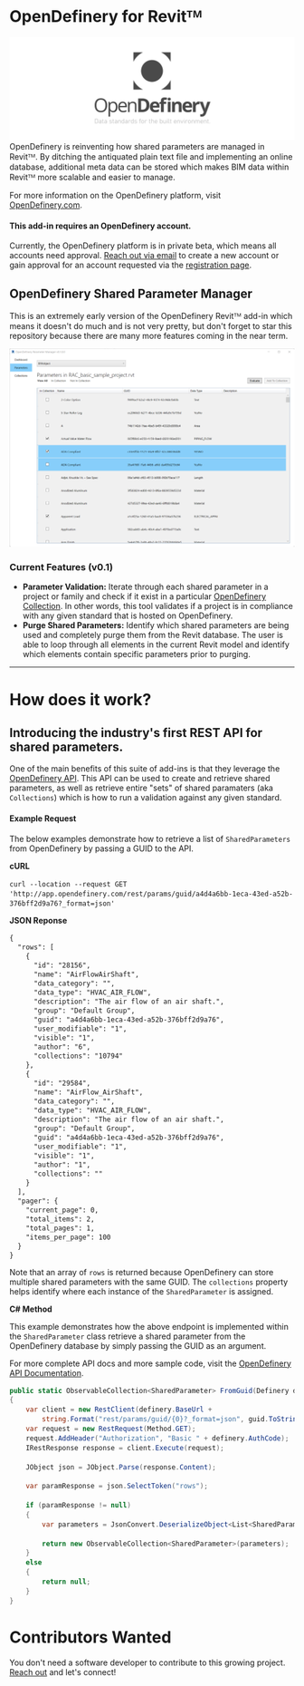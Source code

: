 # OpenDefinery for Revitᵀᴹ
![](https://github.com/TripleZeroLabs/OpenDefinery-RevitAddins/blob/master/OpenDefinery/images/OpenDefinery-Banner-1.png)
OpenDefinery is reinventing how shared parameters are managed in Revitᵀᴹ. By ditching the antiquated plain text file and implementing an online database, additional meta data can be stored which makes BIM data within Revitᵀᴹ more scalable and easier to manage.

For more information on the OpenDefinery platform, visit [OpenDefinery.com](http://opendefinery.com).

#### This add-in requires an OpenDefinery account. 
Currently, the OpenDefinery platform is in private beta, which means all accounts need approval. [Reach out via email](mailto:i@opendefinery.com) to create a new account or gain approval for an account requested via the [registration page](https://app.opendefinery.com/user/register).

## OpenDefinery Shared Parameter Manager
This is an extremely early version of the OpenDefinery Revitᵀᴹ add-in which means it doesn't do much and is not very pretty, but don't forget to star this repository because there are many more features coming in the near term.

![](https://github.com/TripleZeroLabs/OpenDefinery-RevitAddins/blob/master/OD-ParamManager/images/screenshot.png)

### Current Features (v0.1)
- **Parameter Validation:** Iterate through each shared parameter in a project or family and check if it exist in a particular [OpenDefinery Collection](https://app.opendefinery.com/browse/collections). In other words, this tool validates if a project is in compliance with any given standard that is hosted on OpenDefinery.
- **Purge Shared Parameters:** Identify which shared parameters are being used and completely purge them from the Revit database. The user is able to loop through all elements in the current Revit model and identify which elements contain specific parameters prior to purging.

---
# How does it work?

## Introducing the industry's first REST API for shared parameters.
One of the main benefits of this suite of add-ins is that they leverage the [OpenDefinery API](https://documenter.getpostman.com/view/5483074/T1LHGpQo). This API can be used to create and retrieve shared parameters, as well as retrieve entire "sets" of shared paramaters (aka `Collections`) which is how to run a validation against any given standard.

#### Example Request
The below examples demonstrate how to retrieve a list of `SharedParameters` from OpenDefinery by passing a GUID to the API.

**cURL**

`curl --location --request GET 'http://app.opendefinery.com/rest/params/guid/a4d4a6bb-1eca-43ed-a52b-376bff2d9a76?_format=json'`

**JSON Reponse**
```
{
  "rows": [
    {
      "id": "28156",
      "name": "AirFlowAirShaft",
      "data_category": "",
      "data_type": "HVAC_AIR_FLOW",
      "description": "The air flow of an air shaft.",
      "group": "Default Group",
      "guid": "a4d4a6bb-1eca-43ed-a52b-376bff2d9a76",
      "user_modifiable": "1",
      "visible": "1",
      "author": "6",
      "collections": "10794"
    },
    {
      "id": "29584",
      "name": "AirFlow_AirShaft",
      "data_category": "",
      "data_type": "HVAC_AIR_FLOW",
      "description": "The air flow of an air shaft.",
      "group": "Default Group",
      "guid": "a4d4a6bb-1eca-43ed-a52b-376bff2d9a76",
      "user_modifiable": "1",
      "visible": "1",
      "author": "1",
      "collections": ""
    }
  ],
  "pager": {
    "current_page": 0,
    "total_items": 2,
    "total_pages": 1,
    "items_per_page": 100
  }
}
```

Note that an array of `rows` is returned because OpenDefinery can store multiple shared parameters with the same GUID. The `collections` property helps identify where each instance of the `SharedParameter` is assigned.

**C# Method**

This example demonstrates how the above endpoint is implemented within the `SharedParameter` class retrieve a shared parameter from the OpenDefinery database by simply passing the GUID as an argument.

For more complete API docs and more sample code, visit the [OpenDefinery API Documentation](https://documenter.getpostman.com/view/5483074/T1LHGpQo).

```cs
public static ObservableCollection<SharedParameter> FromGuid(Definery definery, Guid guid)
{
    var client = new RestClient(definery.BaseUrl + 
        string.Format("rest/params/guid/{0}?_format=json", guid.ToString()));
    var request = new RestRequest(Method.GET);
    request.AddHeader("Authorization", "Basic " + definery.AuthCode);
    IRestResponse response = client.Execute(request);

    JObject json = JObject.Parse(response.Content);

    var paramResponse = json.SelectToken("rows");

    if (paramResponse != null)
    {
        var parameters = JsonConvert.DeserializeObject<List<SharedParameter>>(paramResponse.ToString());

        return new ObservableCollection<SharedParameter>(parameters);
    }
    else
    {
        return null;
    }
}
```

# Contributors Wanted
You don't need a software developer to contribute to this growing project. [Reach out](mailto:i@opendefinery.com) and let's connect!